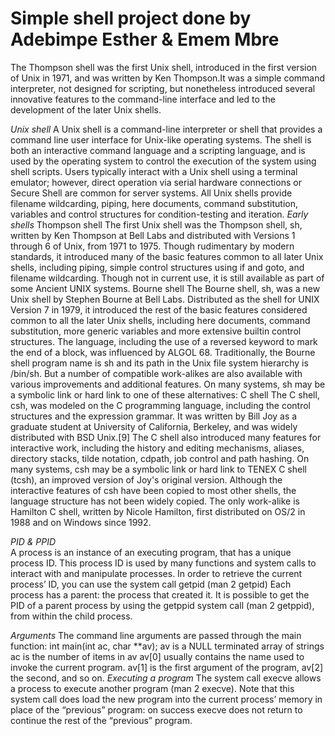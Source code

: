  Simple shell project done by Adebimpe Esther & Emem Mbre
  ========================================================
The Thompson shell was the first Unix shell, introduced in the first version of Unix in 1971, and was written by Ken Thompson.It was a simple command interpreter, not designed for scripting, but nonetheless introduced several innovative features to the command-line interface and led to the development of the later Unix shells.

*Unix shell*
A Unix shell is a command-line interpreter or shell that provides a command line user interface for Unix-like operating systems. The shell is both an interactive command language and a scripting language, and is used by the operating system to control the execution of the system using shell scripts.
Users typically interact with a Unix shell using a terminal emulator; however, direct operation via serial hardware connections or Secure Shell are common for server systems. All Unix shells provide filename wildcarding, piping, here documents, command substitution, variables and control structures for condition-testing and iteration.
*Early shells*
Thompson shell
The first Unix shell was the Thompson shell, sh, written by Ken Thompson at Bell Labs and distributed with Versions 1 through 6 of Unix, from 1971 to 1975. Though rudimentary by modern standards, it introduced many of the basic features common to all later Unix shells, including piping, simple control structures using if and goto, and filename wildcarding. Though not in current use, it is still available as part of some Ancient UNIX systems.
Bourne shell
The Bourne shell, sh, was a new Unix shell by Stephen Bourne at Bell Labs. Distributed as the shell for UNIX Version 7 in 1979, it introduced the rest of the basic features considered common to all the later Unix shells, including here documents, command substitution, more generic variables and more extensive builtin control structures. The language, including the use of a reversed keyword to mark the end of a block, was influenced by ALGOL 68. Traditionally, the Bourne shell program name is sh and its path in the Unix file system hierarchy is /bin/sh. But a number of compatible work-alikes are also available with various improvements and additional features. On many systems, sh may be a symbolic link or hard link to one of these alternatives:
C shell
The C shell, csh, was modeled on the C programming language, including the control structures and the expression grammar. It was written by Bill Joy as a graduate student at University of California, Berkeley, and was widely distributed with BSD Unix.[9]
The C shell also introduced many features for interactive work, including the history and editing mechanisms, aliases, directory stacks, tilde notation, cdpath, job control and path hashing. On many systems, csh may be a symbolic link or hard link to TENEX C shell (tcsh), an improved version of Joy's original version. Although the interactive features of csh have been copied to most other shells, the language structure has not been widely copied. The only work-alike is Hamilton C shell, written by Nicole Hamilton, first distributed on OS/2 in 1988 and on Windows since 1992.

*PID & PPID*								
A process is an instance of an executing program, that has a unique process ID. This process ID is used by many functions and system calls to interact with and manipulate processes. In order to retrieve the current process’ ID, you can use the system call getpid (man 2 getpid)
Each process has a parent: the process that created it. It is possible to get the PID of a parent process by using the getppid system call (man 2 getppid), from within the child process.

*Arguments*
The command line arguments are passed through the main function: int main(int ac, char **av);
av is a NULL terminated array of strings
ac is the number of items in av
av[0] usually contains the name used to invoke the current program. av[1] is the first argument of the program, av[2] the second, and so on.
*Executing a program*
The system call execve allows a process to execute another program (man 2 execve). Note that this system call does load the new program into the current process’ memory in place of the “previous” program: on success execve does not return to continue the rest of the “previous” program.
